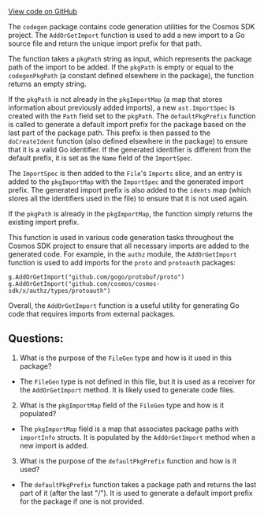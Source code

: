 [View code on GitHub](https://github.com/cosmos/cosmos-sdk.git/depinject/internal/codegen/import.go)

The `codegen` package contains code generation utilities for the Cosmos SDK project. The `AddOrGetImport` function is used to add a new import to a Go source file and return the unique import prefix for that path. 

The function takes a `pkgPath` string as input, which represents the package path of the import to be added. If the `pkgPath` is empty or equal to the `codegenPkgPath` (a constant defined elsewhere in the package), the function returns an empty string. 

If the `pkgPath` is not already in the `pkgImportMap` (a map that stores information about previously added imports), a new `ast.ImportSpec` is created with the `Path` field set to the `pkgPath`. The `defaultPkgPrefix` function is called to generate a default import prefix for the package based on the last part of the package path. This prefix is then passed to the `doCreateIdent` function (also defined elsewhere in the package) to ensure that it is a valid Go identifier. If the generated identifier is different from the default prefix, it is set as the `Name` field of the `ImportSpec`.

The `ImportSpec` is then added to the `File`'s `Imports` slice, and an entry is added to the `pkgImportMap` with the `ImportSpec` and the generated import prefix. The generated import prefix is also added to the `idents` map (which stores all the identifiers used in the file) to ensure that it is not used again.

If the `pkgPath` is already in the `pkgImportMap`, the function simply returns the existing import prefix.

This function is used in various code generation tasks throughout the Cosmos SDK project to ensure that all necessary imports are added to the generated code. For example, in the `authz` module, the `AddOrGetImport` function is used to add imports for the `proto` and `protoauth` packages:

```
g.AddOrGetImport("github.com/gogo/protobuf/proto")
g.AddOrGetImport("github.com/cosmos/cosmos-sdk/x/authz/types/protoauth")
```

Overall, the `AddOrGetImport` function is a useful utility for generating Go code that requires imports from external packages.
## Questions: 
 1. What is the purpose of the `FileGen` type and how is it used in this package?
- The `FileGen` type is not defined in this file, but it is used as a receiver for the `AddOrGetImport` method. It is likely used to generate code files.
2. What is the `pkgImportMap` field of the `FileGen` type and how is it populated?
- The `pkgImportMap` field is a map that associates package paths with `importInfo` structs. It is populated by the `AddOrGetImport` method when a new import is added.
3. What is the purpose of the `defaultPkgPrefix` function and how is it used?
- The `defaultPkgPrefix` function takes a package path and returns the last part of it (after the last "/"). It is used to generate a default import prefix for the package if one is not provided.